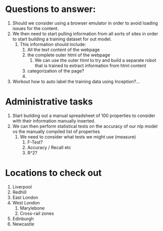 # Questions to answer:
1. Should we consider using a browser emulator in order to avoid loading issues for the content.
2. We then need to start pulling information from all sorts of sites in order to start building a training dataset for out model.
   1. This information should include:
      1. All the text content of the webpage
      2. the complete outer html of the webpage
         1. We can use the outer html to try and build a separate robot that is trained to extract information from html content
      3. categorization of the page?
      4. 
3. Workout how to auto label the training data using Inception?...


# Administrative tasks
1. Start building out a manual spreadsheet of 100 properties to consider with their information manually inserted.
2. We can then perform statistical tests on the accuracy of our nlp model vs the manually compiled list of properties
   1. We need to consider what tests we might use (measure)
      1. F-Test?
      2. Accuracy / Recall etc
      3. R^2?

# Locations to check out
1. Liverpool
2. Redhill
3. East London
4. West London
   1. Marylebone
   2. Cross-rail zones
5. Edinburgh
6. Newcastle